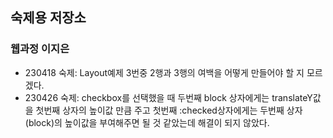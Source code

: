## 숙제용 저장소
### 웹과정 이지은

* 230418 숙제: Layout예제 3번중 2행과 3행의 여백을 어떻게 만들어야 할 지 모르겠다.
* 230426 숙제: checkbox를 선택했을 때 두번째 block 상자에게는 translateY값을 첫번째 상자의 높이값 만큼 주고 첫번째 :checked상자에게는 두번째 상자(block)의 높이값을 부여해주면 될 것 같았는데 해결이 되지 않았다.
